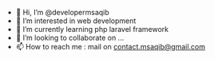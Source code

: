 - 👋 Hi, I’m @developermsaqib
- 👀 I’m interested in web development
- 🌱 I’m currently learning php laravel framework
- 💞️ I’m looking to collaborate on ...
- 📫 How to reach me : mail on contact.msaqib@gmail.com

<!---
developermsaqib/developermsaqib is a ✨ special ✨ repository because its `README.md` (this file) appears on your GitHub profile.
You can click the Preview link to take a look at your changes.
--->
